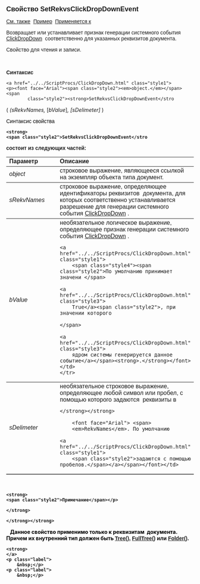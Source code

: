 <html>
<head>
<title>Документ\SetRekvsClickDropDownEvent</title>
    <style type="text/css">
        .style1
        {
            text-decoration: none;
        }
        .style2
        {
            color: #000000;
        }
        .style3
        {
            color: #000000;
            text-decoration: none;
        }
        .style4
        {
            font-weight: normal;
        }
    </style>
</head>

<body>

<p><font size="4" face="Arial"><strong>Свойство SetRekvsClickDropDownEvent<br>
</strong></font></p>
    <p><font face="Arial"><a href="SetGridColsClickDropDownEvent.html">
См. также</a>&nbsp; 
        <a href="../../Examples/E_SetRekvsClickDropDownEvent.html">Пример</a> &nbsp;<a href="../Asdoc.html">Применяется к</a></font></p>

<p class="label"><font face="Arial">Возвращает или устанавливает признак генерации 
    системного события <a href="../../ScriptProcs/ClickDropDown.html">
ClickDropDown</a>&nbsp;
соответственно для указанных реквизитов документа.</font></p>

<p class="label"><font face="Arial">Свойство для чтения и записи.</font></p>
    <p class="label">&nbsp;</p>

<p class="label"><b><font face="Arial">Синтаксис</font></b></p>

    <a href="../../ScriptProcs/ClickDropDown.html" class="style1">
    <p><font face="Arial"><span class="style2"><em>object.</em></span><span 
            class="style2"><strong>SetRekvsClickDropDownEvent</stro 
(<em> </strong>(sRekvNames,
</em>[<em>bValue</em>]<em>, [sDelimeter]</em> )</span></font></p>

<p><font face="Arial"><span class="style2">Синтаксис свойства<strong>

</strong> </span> 
    <strong>

    <strong>
    <span class="style2">SetRekvsClickDropDownEvent</stro
состоит из следующих частей:</font></span></p>

<table border="1" cellPadding="5" cols="2" frame="below" rules="rows">
<TBODY>
  <tr vAlign="top">
    <td class="label" width="29%"><font face="Arial"><b>Параметр</b></font></td>
    <td class="label" width="71%"><font face="Arial"><strong>Описание</strong></font></td>
  </tr>
  <tr>
    <td width="29%"><em><font face="Arial">object</font></em></td>
    <td width="71%"><font face="Arial">строковое выражение, являющееся 
	ссылкой на экземпляр объекта типа документ.</font></td>
  </tr>
  <tr>
    <td width="29%"><font face="Arial"><em>sRekvNames</em></font></td>
    <td width="71%"><font face="Arial">строковое выражение, 
	определяющее идентификаторы реквизитов&nbsp; документа, для которых 
	соответственно устанавливается разрешение для генерации системного события <a
    href="../../ScriptProcs/ClickDropDown.html">ClickDropDown</a> .</font></td>
  </tr>
    <tr>
    <td width="29%"><font face="Arial"><em>bValue</em></font></td>
    <td width="71%"><font face="Arial">необязательное логическое выражение, 
        определяющее признак генерации системного события <a href="../../ScriptProcs/ClickDropDown.html">
	ClickDropDown</a> . 

    <a href="../../ScriptProcs/ClickDropDown.html" class="style1">
        <span class="style4"><span class="style2">По умолчанию принимает значени </span>

    <a href="../../ScriptProcs/ClickDropDown.html" class="style3">
        True</a><span class="style2">, при значении которого

    </span>

    <a href="../../ScriptProcs/ClickDropDown.html" class="style3">
        ядром системы генерируется данное событие</a></span><strong>.</strong></font></td>
    </tr>
  <tr>
    <td width="29%"><font face="Arial"><em>sDelimeter</em></font></td>
    <td width="71%"><font face="Arial">необязательное строковое выражение, определяющее 
        любой символ или пробел, с помощью которого задаются&nbsp; реквизиты в </font>

    </strong></strong>

        <font face="Arial"> <span>
        <em>RekvNames</em>. По умолчанию 

    <a href="../../ScriptProcs/ClickDropDown.html" class="style1">
        <span class="style2">задаются с помощью пробелов.</span></a></span></font></td>
  </tr>
</TBODY>
</table>

<p class="label"><br class="style2">

    <strong>
    <span class="style2">Примечание</span></p>

    </strong>

    </strong></strong>

<p class="label"><span class="style2">&nbsp;&nbsp;&nbsp;Данное свойство применимо только к 
реквизитам&nbsp; документа. Причем их внутренний тип</span><strong>
    </strong>
    <span class="style2">должен 
быть</span><strong>
    </strong>
    </font><font face="Arial"> <a href="../../Types/Tree().html">Tree()</a>, <a
href="../../Types/FULLTREE().html">FullTree()</a>
    <span class="style2">или</span> <a href="../../Types/Folder().html">
Folder()</a>.
</p>
    </font>

    <strong>
    </a>
    <p class="label">
        &nbsp;</p>
    <p class="label">
        &nbsp;</p>
</body>
</html>

